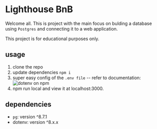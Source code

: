 # Lighthouse BnB

Welcome all. This is project with the main focus on bulding a database using `Postgres` and connecting it to a web application.

This project is for educational purposes only.

## usage

1. clone the repo
1. update dependencies `npm i`
1. super easy config of the `.env file` -- refer to documentation: ![dotenv on npm](https://www.npmjs.com/package/dotenv)
1. npm run local and view it at localhost:3000.

## dependencies

- `pg`: version ^8.7.1
- dotenv: version ^8.x.x
